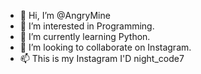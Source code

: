 - 👋 Hi, I’m @AngryMine
- 👀 I’m interested in Programming.
- 🌱 I’m currently learning Python.
- 💞️ I’m looking to collaborate on Instagram.
- 📫 This is my Instagram I'D night_code7

<!---
AngryMine/AngryMine is a ✨ special ✨ repository because its `README.md` (this file) appears on your GitHub profile.
You can click the Preview link to take a look at your changes.
--->
